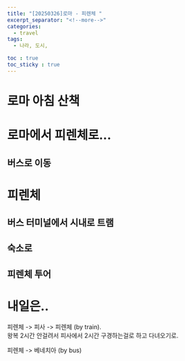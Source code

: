 ```yaml
---
title: "[20250326]로마 - 피렌체 "
excerpt_separator: "<!--more-->"
categories:
  - travel
tags:
  - 나라, 도시, 

toc : true
toc_sticky : true
---
```

# 로마 아침 산책

# 로마에서 피렌체로...
## 버스로 이동

# 피렌체
## 버스 터미널에서 시내로 트램 

## 숙소로

## 피렌체 투어

# 내일은..
피렌체 -> 피사 -> 피렌체  (by train).    
왕복 2시간 안걸려서 피사에서 2시간 구경하는걸로 하고 다녀오기로.   

피렌체 -> 베네치아 (by bus)   
